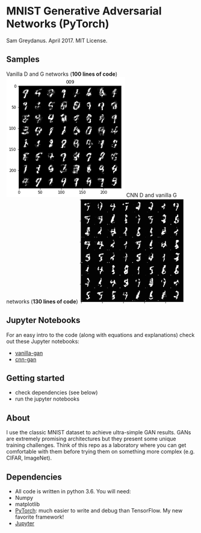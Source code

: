 MNIST Generative Adversarial Networks (PyTorch)
=======
Sam Greydanus. April 2017. MIT License.

Samples
--------
Vanilla D and G networks (**100 lines of code**)
![vanilla-gan](static/vanilla-gan.png?raw=true)
CNN D and vanilla G networks (**130 lines of code**)
![cnn-gan](static/cnn-gan.png?raw=true)

Jupyter Notebooks
--------
For an easy intro to the code (along with equations and explanations) check out these Jupyter notebooks:
* [vanilla-gan](https://nbviewer.jupyter.org/github/greydanus/mnist-gan/blob/master/vanilla-gan.ipynb)
* [cnn-gan](https://nbviewer.jupyter.org/github/greydanus/mnist-gan/blob/master/cnn-gan.ipynb)

Getting started
--------
* check dependencies (see below)
* run the jupyter notebooks


About
--------
I use the classic MNIST dataset to achieve ultra-simple GAN results. GANs are extremely promising architectures but they present some unique training challenges. Think of this repo as a laboratory where you can get comfortable with them before trying them on something more complex (e.g. CIFAR, ImageNet).

Dependencies
--------
* All code is written in python 3.6. You will need:
 * Numpy
 * matplotlib
 * [PyTorch](http://pytorch.org/): much easier to write and debug than TensorFlow. My new favorite framework!
 * [Jupyter](https://jupyter.org/)
